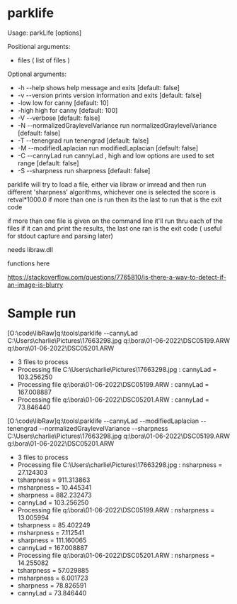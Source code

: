 # parklife


Usage: parkLife [options] <filelist> 

Positional arguments:

* files ( list of files )

Optional arguments:
* -h --help                               shows help message and exits [default: false]
* -v --version                            prints version information and exits [default: false]
* -low                                    low for canny [default: 10]
* -high                                   high for canny [default: 100]
* -V --verbose                            [default: false]
* -N --normalizedGraylevelVariance        run normalizedGraylevelVariance [default: false]
* -T --tenengrad                          run tenengrad [default: false]
* -M --modifiedLaplacian                  run modifiedLaplacian [default: false]
* -C --cannyLad                           run cannyLad , high and low options are used to set range [default: false]
* -S --sharpness                          run sharpness [default: false]


parklife will try to load a file, either via libraw or imread and then run different 'sharpness' algorithms, whichever one is selected the score is retval*1000.0 if more than one is run then its the last to run that is the exit code

if more than one file is given on the command line it'll run thru each of the files if it can and print the results, the last one ran is the exit code ( useful for stdout capture and parsing later)


needs libraw.dll

functions here

https://stackoverflow.com/questions/7765810/is-there-a-way-to-detect-if-an-image-is-blurry


# Sample run

[O:\code\libRaw]q:\tools\parklife  --cannyLad C:\Users\charlie\Pictures\17663298.jpg q:\bora\01-06-2022\DSC05199.ARW   q:\bora\01-06-2022\DSC05201.ARW
* 3 files to process
* Processing file C:\Users\charlie\Pictures\17663298.jpg : cannyLad = 103.256250
* Processing file q:\bora\01-06-2022\DSC05199.ARW : cannyLad = 167.008887
* Processing file q:\bora\01-06-2022\DSC05201.ARW : cannyLad = 73.846440


[O:\code\libRaw]q:\tools\parklife  --cannyLad  --modifiedLaplacian   --tenengrad  --normalizedGraylevelVariance  --sharpness C:\Users\charlie\Pictures\17663298.jpg q:\bora\01-06-2022\DSC05199.ARW   q:\bora\01-06-2022\DSC05201.ARW
* 3 files to process
* Processing file C:\Users\charlie\Pictures\17663298.jpg : nsharpness = 27.124303
* tsharpness = 911.313863
* msharpness = 10.445341
* sharpness = 882.232473
* cannyLad = 103.256250
* Processing file q:\bora\01-06-2022\DSC05199.ARW : nsharpness = 13.005994
* tsharpness = 85.402249
* msharpness = 7.112541
* sharpness = 111.160065
* cannyLad = 167.008887
* Processing file q:\bora\01-06-2022\DSC05201.ARW : nsharpness = 14.255082
* tsharpness = 57.029885
* msharpness = 6.001723
* sharpness = 78.826591
* cannyLad = 73.846440
